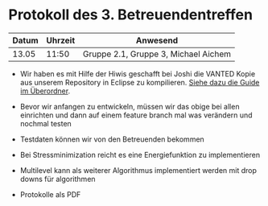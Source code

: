# Protokoll des 3. Betreuendentreffen


Datum | Uhrzeit | Anwesend
------|---------|---------
13.05 | 11:50   | Gruppe 2.1, Gruppe 3, Michael Aichem

- Wir haben es mit Hilfe der Hiwis geschafft bei Joshi die VANTED Kopie aus unserem Repository in Eclipse zu kompilieren. [Siehe dazu die Guide im Überordner](../installing-vanted-over-repository.md).
- Bevor wir anfangen zu entwickeln, müssen wir das obige bei allen einrichten und dann auf einem feature branch mal was verändern und nochmal testen

- Testdaten können wir von den Betreuenden bekommen
- Bei Stressminimization reicht es eine Energiefunktion zu implementieren
- Multilevel kann als weiterer Algorithmus implementiert werden mit drop downs für algorithmen
- Protokolle als PDF

